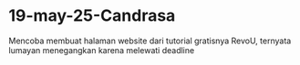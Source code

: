 # 19-may-25-Candrasa
Mencoba membuat halaman website dari tutorial gratisnya RevoU, ternyata lumayan menegangkan karena melewati deadline 
